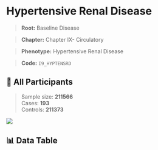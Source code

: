 # Hypertensive Renal Disease

> **Root:** Baseline Disease  

> **Chapter:** Chapter IX- Circulatory  

> **Phenotype:** Hypertensive Renal Disease  

> **Code:** `I9_HYPTENSRD`

## 🧪 All Participants  
> Sample size: **211566**  
> Cases: **193**  
> Controls: **211373**
<img src="/Sensitive/Figures/ALL/Baseline/I9_HYPTENSRD.png"/>

## 📊 Data Table
<CsvTableMRF src="/Sensitive/Data/ALL/Baseline/LG_I9_HYPTENSRD.csv"/>

